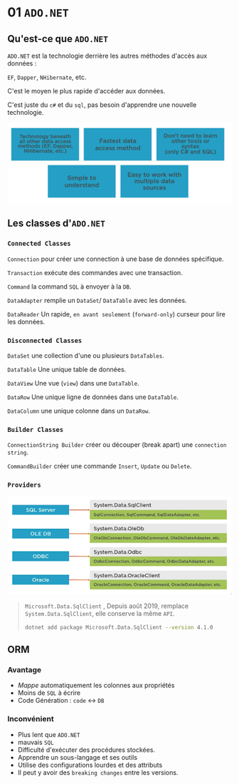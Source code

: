 # 01 `ADO.NET`

## Qu'est-ce que `ADO.NET`

`ADO.NET` est la technologie derrière les autres méthodes d'accès aux données : 

`EF`, `Dapper`, `NHibernate`, etc.

C'est le moyen le plus rapide d'accéder aux données.

C'est juste du `c#` et du `sql`, pas besoin d'apprendre une nouvelle technologie.

<img src="assets/why-ado-net-jww.png" alt="why-ado-net-jww" style="zoom:50%;" />



## Les classes d'`ADO.NET`

### `Connected Classes`

`Connection` pour créer une connection à une base de données spécifique.

`Transaction` exécute des commandes avec une transaction.

`Command` la command `SQL` à envoyer à la `DB`.

`DataAdapter` remplie un `DataSet`/ `DataTable` avec les données.

`DataReader` Un rapide, `en avant seulement` (`forward-only`) curseur pour lire les données.



### `Disconnected Classes`

`DataSet` une collection d'une ou plusieurs `DataTables`.

`DataTable` Une unique table de données.

`DataView` Une vue (`view`) dans une `DataTable`.

`DataRow` Une unique ligne de données dans une `DataTable`.

`DataColumn` une unique colonne dans un `DataRow`.



### `Builder Classes`

`ConnectionString Builder` créer ou découper (break apart) une `connection string`.

`CommandBuilder` créer une commande `Insert`, `Update` ou `Delete`.



### `Providers`

<img src="assets/providers-ado-net-fak.png" alt="providers-ado-net-fak" style="zoom:50%;" />

>  `Microsoft.Data.SqlClient` , Depuis août 2019, remplace `System.Data.SqlClient`, elle conserve la même `API`.
>
> ```bash
> dotnet add package Microsoft.Data.SqlClient --version 4.1.0
> ```



## ORM

### Avantage

- *Mappe* automatiquement les colonnes aux propriétés
- Moins de `SQL` à écrire
- Code Génération : `code` <-> `DB`



### Inconvénient

- Plus lent que `ADO.NET`
- mauvais `SQL`
- Difficulté d'exécuter des procédures stockées.
- Apprendre un sous-langage et ses outils
- Utilise des configurations lourdes et des attributs
- Il peut y avoir des `breaking changes` entre les versions.






